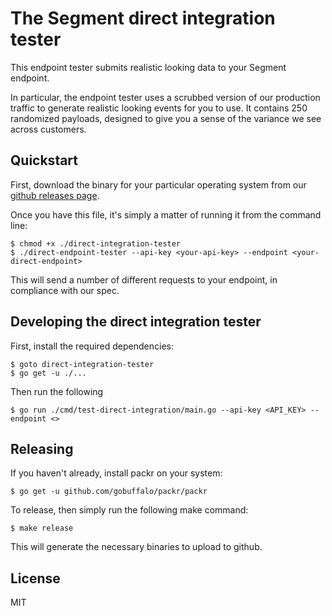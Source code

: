 
# The Segment direct integration tester

This endpoint tester submits realistic looking data to your Segment endpoint. 

In particular, the endpoint tester uses a scrubbed version of our production
traffic to generate realistic looking events for you to use. It contains 250
randomized payloads, designed to give you a sense of the variance we see
across customers. 

## Quickstart

First, download the binary for your particular operating system from our
[github releases page][1].

Once you have this file, it's simply a matter of running it from the 
command line:

```
$ chmod +x ./direct-integration-tester
$ ./direct-endpoint-tester --api-key <your-api-key> --endpoint <your-direct-endpoint>
```

This will send a number of different requests to your endpoint, in compliance with our
spec. 

## Developing the direct integration tester

First, install the required dependencies:

```
$ goto direct-integration-tester
$ go get -u ./...
```

Then run the following

```
$ go run ./cmd/test-direct-integration/main.go --api-key <API_KEY> --endpoint <>
```

## Releasing

If you haven't already, install packr on your system:

```
$ go get -u github.com/gobuffalo/packr/packr
```

To release, then simply run the following make command:

```
$ make release
```

This will generate the necessary binaries to upload to github. 

## License

MIT


[1]: https://github.com/segmentio/direct-integration-tester/releases